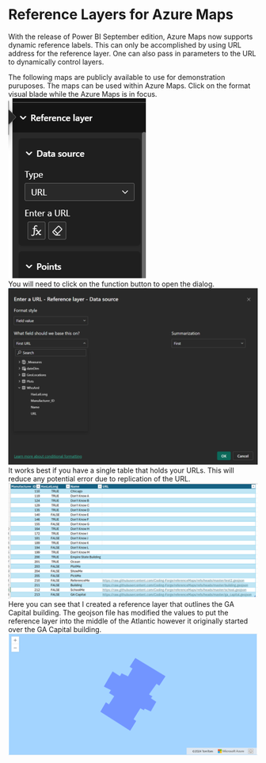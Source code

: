 # Reference Layers for Azure Maps  

With the release of Power BI September edition, Azure Maps now supports dynamic reference labels. This can only be accomplished by using URL address for the reference layer. One can also pass in parameters to the URL to dynamically control layers.  

The following maps are publicly available to use for demonstration puruposes. The maps can be used within Azure Maps. Click on the format visual blade while the Azure Maps is in focus.  
![Reference Layers](./images/ReferenceLayers.png)  
You will need to click on the function button to open the dialog.  
![Reference Dialog](./images/ReferenceDialog.png)  
It works best if you have a single table that holds your URLs. This will reduce any potential error due to replication of the URL.  
![Base Table wih URL](./images/BaseTable.png)  
Here you can see that I created a reference layer that outlines the GA Capital building. The geojson file has modified the values to put the reference layer into the middle of the Atlantic however it originally started over the GA Capital building.  
![GA Capital Building](./images/GA_Capital.png)  

